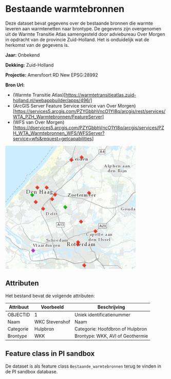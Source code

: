 # Bestaande warmtebronnen

Deze dataset bevat gegevens over de bestaande bronnen die warmte leveren aan warmtenetten naar brontype. De gegevens zijn overgenomen uit de Warmte Transitie Atlas samengesteld door adviebureau Over Morgen in opdracht van de provincie Zuid-Holland. Het is onduidelijk wat de herkomst van de gegevens is.

**Jaar:** Onbekend

**Dekking:** Zuid-Holland

**Projectie:** Amersfoort RD New EPSG:28992

**Bron Url:** 
* (Warmte Transitie Atlas)[https://warmtetransitieatlas.zuid-holland.nl/webappbuilder/apps/496/]
* (ArcGIS Server Feature Service service van Over Morgen)[https://services5.arcgis.com/PZYGbbhVncO1YI8q/arcgis/rest/services/WTA_PZH_Warmtebronnen/FeatureServer]
* (WFS van Over Morgen)[https://dservices5.arcgis.com/PZYGbbhVncO1YI8q/arcgis/services/PZH_WTA_Warmtebronnen_WFS/WFSServer?service=wfs&request=getcapabilities]

![](voorbeeld_bestaande_warmtebronnen.png)

## Attributen

Het bestand bevat de volgende attributen:

| Attribuut          | Voorbeeld | Beschrijving | 
|----------         |-----------|--------------|
|OBJECTID | 1  | Uniek identificatienummer |
|Naam          |  WKC Stevenshof | Naam |
|Categorie          |  Hulpbron | Categorie: Hoofdbron of Hulpbron |
|Brontype          |  WKK | Brontype: WKK, AVI of Geothermie |


## Feature class in PI sandbox

De dataset is als feature class `Bestaande_warmtebronnen` terug te vinden in de PI sandbox database.
